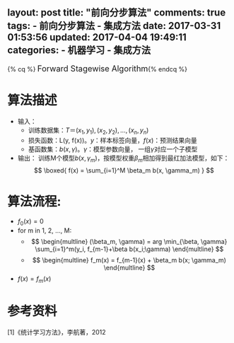 layout: post
title: "前向分步算法"
comments: true
tags:
	- 前向分步算法
	- 集成方法
date: 2017-03-31 01:53:56
updated: 2017-04-04 19:49:11
categories:
    - 机器学习
    - 集成方法
---



{% cq %} <font size=4>Forward Stagewise Algorithm</font>{% endcq %}

<!-- more -->


# 算法描述  
+ 输入：
	- 训练数据集：$T＝{(x_1, y_1), (x_2, y_2), \ldots, (x_n, y_n)}$
	- 损失函数：L(y, f(x))。$y$：样本标签向量，$f(x)$：预测结果向量
	- 基函数集：${b(x, \gamma)}$。$\gamma$：模型参数向量， 一组$\gamma$对应一个子模型
+ 输出：
	训练M个模型$b(x, \gamma_m)$，按模型权重$\beta_m$相加得到最红加法模型，如下：
	$$
	\boxed{
	f(x) = \sum_{i=1}^M \beta_m b(x, \gamma_m)
	}
	$$

# 算法流程:
- $f_0(x) = 0$  
- for m in 1, 2, $\ldots$, M:
	- $$
	\begin{multline}
	(\beta_m, \gamma) = arg \min_{\beta, \gamma} \sum_{i=1}^m(y_i, f_{m-1}+\beta b(x_i;\gamma)
	\end{multline}
	$$
	- $$
	\begin{multline}
	f_m(x) = f_{m-1}(x) + \beta_m b(x; \gamma_m)
	\end{multline}
	$$
- $f(x) = f_m(x)$

# 参考资料  
[1]《统计学习方法》，李航著，2012  